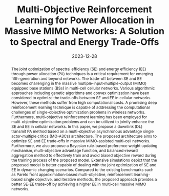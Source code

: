 ---
title: "Multi-Objective Reinforcement Learning for Power Allocation in Massive MIMO Networks: A Solution to Spectral and Energy Trade-Offs"
collection: publications
permalink: /publication/2023-ij2
date: 2023-12-28
venue: 'IEEE Access'
paperurl: 'https://ieeexplore.ieee.org/document/10375483'
# slidesurl: 'http://academicpages.github.io/files/slides1.pdf'
pubtype: 'international_journal'
# just display our icon symbols
link: 'https://ieeexplore.ieee.org/document/10375483'
code: 'https://github.com/FIVEYOUNGWOO/Pareto-DQN-for-Joint-Optimziation-in-Massive-MIMO-Networks'
github: 'https://github.com/FIVEYOUNGWOO/Pareto-DQN-for-Joint-Optimziation-in-Massive-MIMO-Networks'
citation: '<strong>Youngwoo Oh</strong>, Arif Ullah and Wooyeol Choi. &quot;Multi-Objective Reinforcement Learning for Power Allocation in Massive MIMO Networks: A Solution to Spectral and Energy Trade-Offs.&quot; <i>IEEE Access</i>, vol. 12, pp.1172-1188, December 2023. (<u>Status: Published, 2023.12.28., ISSN: 2169-3536., IF: 3.4 / JCR 2023.</u>)'

excerpt_separator: ""
abstract: "The joint optimization of spectral efficiency (SE) and energy efficiency (EE) through power allocation (PA) techniques is a critical requirement for emerging fifth-generation and beyond networks. The trade-off between SE and EE becomes challenging in the massive multiple-input-multiple-output (MIMO) equipped base stations (BSs) in multi-cell cellular networks. Various algorithmic approaches including genetic algorithms and convex optimization have been considered to optimize the trade-offs between SE and EE in cellular networks. However, these methods suffer from high computational costs. A promising deep reinforcement learning technique is capable of addressing the computational challenges of single-objective optimization problems in wireless networks. Furthermore, multi-objective reinforcement learning has been employed for multi-objective optimization problems and can be utilized to jointly enhance the SE and EE in cellular networks. In this paper, we propose a downlink (DL) transmit PA method based on a multi-objective asynchronous advantage single actor-multiple critics (MO-A3Cs) architecture. The proposed architecture aims to optimize SE and EE trade-offs in massive MIMO-assisted multi-cell networks. Furthermore, we also propose a Bayesian rule-based preference weight updating mechanism, multi-objective advantage function, and balanced-reward aggregation method to effectively train and avoid biased objective reward during the training process of the proposed model. Extensive simulations depict that the proposed model is better capable of dealing with the joint optimization of SE and EE in dynamic changing scenarios. Compared to the existing benchmarks such as Pareto front approximation-based multi-objective, reinforcement learning-based single objective, and iterative methods, the proposed approach provides a better SE-EE trade-off by achieving a higher EE in multi-cell massive MIMO networks."
---